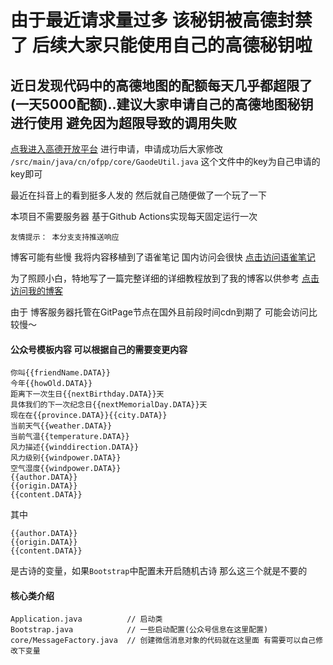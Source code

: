 # 由于最近请求量过多 该秘钥被高德封禁了 后续大家只能使用自己的高德秘钥啦

## 近日发现代码中的高德地图的配额每天几乎都超限了(一天5000配额)..建议大家申请自己的高德地图秘钥进行使用 避免因为超限导致的调用失败
[点我进入高德开放平台](https://lbs.amap.com)  进行申请，申请成功后大家修改 `/src/main/java/cn/ofpp/core/GaodeUtil.java` 这个文件中的key为自己申请的key即可


最近在抖音上的看到挺多人发的
然后就自己随便做了一个玩了一下

本项目不需要服务器
基于Github Actions实现每天固定运行一次

`友情提示： 本分支支持推送响应`

博客可能有些慢 我将内容移植到了语雀笔记 国内访问会很快
[点击访问语雀笔记](https://www.yuque.com/docs/share/66a239d8-f272-4a90-81bc-b2f5e30ccce6#3cfdeb22)

为了照顾小白，特地写了一篇完整详细的详细教程放到了我的博客以供参考
[点击访问我的博客](https://blog.ofpp.cn)

由于 博客服务器托管在GitPage节点在国外且前段时间cdn到期了 可能会访问比较慢～

 
 
#### 公众号模板内容 可以根据自己的需要变更内容
```text
你叫{{friendName.DATA}}
今年{{howOld.DATA}}
距离下一次生日{{nextBirthday.DATA}}天
具体我们的下一次纪念日{{nextMemorialDay.DATA}}天
现在在{{province.DATA}}{{city.DATA}}
当前天气{{weather.DATA}}
当前气温{{temperature.DATA}}
风力描述{{winddirection.DATA}}
风力级别{{windpower.DATA}}
空气湿度{{windpower.DATA}}
{{author.DATA}}
{{origin.DATA}}
{{content.DATA}}
```
其中
```text
{{author.DATA}}
{{origin.DATA}}
{{content.DATA}}
```
是古诗的变量，如果`Bootstrap`中配置未开启随机古诗 那么这三个就是不要的


#### 核心类介绍

```
Application.java          // 启动类
Bootstrap.java            // 一些启动配置(公众号信息在这里配置)
core/MessageFactory.java  // 创建微信消息对象的代码就在这里面 有需要可以自己修改下变量
```
